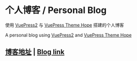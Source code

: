 # 个人博客 / Personal Blog

使用 [VuePress2](https://vuejs.press/zh/) 与 [VuePress Theme Hope](https://theme-hope.vuejs.press/zh/) 搭建的个人博客

A personal blog using [VuePress2](https://vuejs.press/) and [VuePress Theme Hope](https://theme-hope.vuejs.press/)

## [博客地址]([https://mrhope.site](https://mythmyp.github.io)) | [Blog link](https://mythmyp.github.io)
